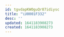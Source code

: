 ```yaml
---
id: tgvdapKWOguQr87idiysc
title: "\U0001F332️"
desc: ''
updated: 1641183908273
created: 1641183908273
---
```


